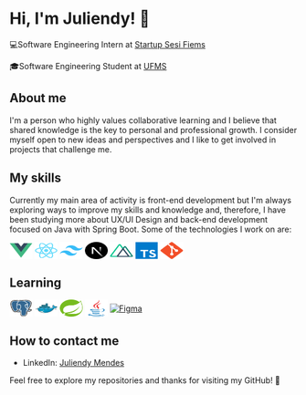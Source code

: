 # Hi, I'm Juliendy! 👋

💻Software Engineering Intern at [Startup Sesi Fiems](https://sistemafiems.sesims.com.br/startup)

🎓Software Engineering Student at [UFMS](https://ufms.br)

## About me

I'm a person who highly values ​​collaborative learning and I believe that shared knowledge is the key to personal and professional growth. I consider myself open to new ideas and perspectives and I like to get involved in projects that challenge me.

## My skills

Currently my main area of ​​activity is front-end development but I'm always exploring ways to improve my skills and knowledge and, therefore, I have been studying more about UX/UI Design and back-end development focused on Java with Spring Boot. 
Some of the technologies I work on are:

<a href="https://vuejs.org/"><img loading="lazy" align="center" alt="Vue" height="30" width="40" src="https://raw.githubusercontent.com/devicons/devicon/master/icons/vuejs/vuejs-original.svg"></a>
<a href="https://reactjs.org/"><img loading="lazy" align="center" alt="React" height="30" width="40" src="https://raw.githubusercontent.com/devicons/devicon/master/icons/react/react-original.svg"></a> 
<a href="https://tailwindcss.com/"><img loading="lazy" align="center" alt="Tailwind CSS" height="30" width="40" src="https://raw.githubusercontent.com/devicons/devicon/master/icons/tailwindcss/tailwindcss-original.svg"></a>
<a href="https://nextjs.org/"><img loading="lazy" align="center" alt="Next.js" height="30" width="40" src="https://raw.githubusercontent.com/devicons/devicon/master/icons/nextjs/nextjs-original.svg"></a>
<a href="https://nuxt.com/"><img loading="lazy" align="center" alt="Nuxt.js" height="30" width="40" src="https://raw.githubusercontent.com/devicons/devicon/master/icons/nuxtjs/nuxtjs-original.svg"></a>
<a href="https://www.typescriptlang.org/"><img loading="lazy" align="center" alt="Typescript" height="30" width="40" src="https://raw.githubusercontent.com/devicons/devicon/master/icons/typescript/typescript-original.svg"></a>
<a href="https://git-scm.com/"><img loading="lazy" align="center" alt="Git" height="30" width="40" src="https://raw.githubusercontent.com/devicons/devicon/master/icons/git/git-original.svg"></a>

## Learning
<a href="https://www.postgresql.org/"><img loading="lazy" align="center" alt="PostgreSQL" height="30" width="40" src="https://raw.githubusercontent.com/devicons/devicon/master/icons/postgresql/postgresql-original.svg"></a>
<a href="https://www.docker.com/"><img loading="lazy" align="center" alt="Docker" height="30" width="40" src="https://raw.githubusercontent.com/devicons/devicon/master/icons/docker/docker-original.svg"></a>
<a href="https://spring.io/"><img loading="lazy" align="center" alt="Spring Boot" height="30" width="40" src="https://raw.githubusercontent.com/devicons/devicon/master/icons/spring/spring-original.svg"></a>
<a href="https://www.oracle.com/br/java/"><img loading="lazy" align="center" alt="Java" height="30" width="40" src="https://raw.githubusercontent.com/devicons/devicon/master/icons/java/java-original.svg"></a>
<a href=""><img loading="lazy" align="center" alt="Figma" height="30" width="40"  src="https://cdn.jsdelivr.net/gh/devicons/devicon@latest/icons/figma/figma-original.svg" />
</a>

## How to contact me

- LinkedIn: [Juliendy Mendes](https://www.linkedin.com/in/juliendymendes/)

Feel free to explore my repositories and thanks for visiting my GitHub! 🚀


